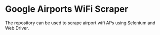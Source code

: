# Google Airports WiFi Scraper
The repository can be used to scrape airport wifi APs using Selenium and Web Driver. 
